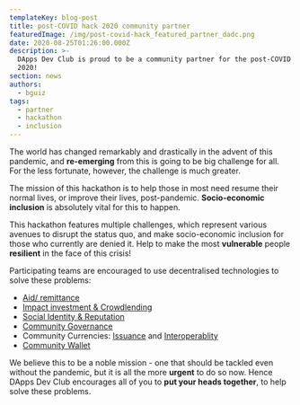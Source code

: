 ```yaml
---
templateKey: blog-post
title: post-COVID hack 2020 community partner
featuredImage: /img/post-covid-hack_featured_partner_dadc.png
date: 2020-08-25T01:26:00.000Z
description: >-
  DApps Dev Club is proud to be a community partner for the post-COVID hack
  2020!
section: news
authors:
  - bguiz
tags:
  - partner
  - hackathon
  - inclusion
---
```

The world has changed remarkably and drastically in the advent of this pandemic, and **re-emerging** from this is going to be big challenge for all. For the less fortunate, however, the challenge is much greater.

The mission of this hackathon is to help those in most need resume their normal lives, or improve their lives, post-pandemic. **Socio-economic inclusion** is absolutely vital for this to happen.

This hackathon features multiple challenges, which represent various avenues to disrupt the status quo, and make socio-economic inclusion for those who currently are denied it. Help to make the most **vulnerable** people **resilient** in the face of this crisis!

Participating teams are encouraged to use decentralised technologies to solve these problems:

- [Aid/ remittance](https://postcovidhack.com/challenges/socio-economic-inclusion/use-cases/aid-remittance-platform)
- [Impact investment & Crowdlending](https://postcovidhack.com/challenges/socio-economic-inclusion/use-cases/impact-investment-crowdlending)
- [Social Identity & Reputation](https://postcovidhack.com/challenges/socio-economic-inclusion/use-cases/social-id-reputation)
- [Community Governance](https://postcovidhack.com/challenges/socio-economic-inclusion/use-cases/community-governance)
- Community Currencies: [Issuance](https://postcovidhack.com/challenges/socio-economic-inclusion/use-cases/community-currency-issuance-contract "Community Currency Issuance") and [Interoperablity](https://postcovidhack.com/challenges/socio-economic-inclusion/use-cases/community-currencies-interoperability "Community Currency Interoperablity")
- [Community Wallet](https://postcovidhack.com/challenges/socio-economic-inclusion/use-cases/community-wallet)

We believe this to be a noble mission - one that should be tackled even without the pandemic, but it is all the more **urgent** to do so now. Hence DApps Dev Club encourages all of you to **put your heads together**, to help solve these problems.
